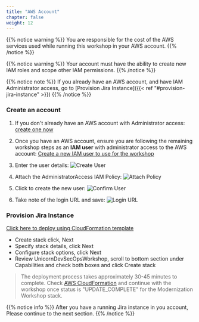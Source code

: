```yaml
---
title: "AWS Account"
chapter: false
weight: 12
---
```


{{% notice warning %}}
You are responsible for the cost of the AWS services used while running this workshop in your AWS account.
{{% /notice %}}

{{% notice warning %}}
Your account must have the ability to create new IAM roles and scope other IAM permissions.
{{% /notice %}}

{{% notice note %}}
If you already have an AWS account, and have IAM Administrator access, go to
[Provision Jira Instance]({{< ref "#provision-jira-instance" >}})
{{% /notice %}}

### Create an account

1. If you don't already have an AWS account with Administrator access: [create
one now](https://docs.aws.amazon.com/awsconsolehelpdocs/latest/gsg/getting-started.html)

2. Once you have an AWS account, ensure you are following the remaining workshop steps
as an **IAM user** with administrator access to the AWS account:
[Create a new IAM user to use for the workshop](https://console.aws.amazon.com/iam/home?region=us-east-1#/users$new)

3. Enter the user details:
![Create User](/images/10_Getting_Started/iam-1-create-user.png)

4. Attach the AdministratorAccess IAM Policy:
![Attach Policy](/images/10_Getting_Started/iam-2-attach-policy.png)

5. Click to create the new user:
![Confirm User](/images/10_Getting_Started/iam-3-create-user.png)

6. Take note of the login URL and save:
![Login URL](/images/10_Getting_Started/iam-4-save-url.png)


### Provision Jira Instance 

[Click here to deploy using CloudFormation template](https://us-west-2.console.aws.amazon.com/cloudformation/home?region=us-west-2#/stacks/new?stackName=ModernizationWorkshop&templateURL=https://modernization-workshop-bucket.s3-us-west-2.amazonaws.com/cfn/master-stacks/jira-QS-based.yaml)

* Create stack click, Next
* Specify stack details, click Next
* Configure stack options, click Next
* Review UnicornDevSecOpsWorkshop, scroll to bottom section under Capabilities and check both boxes and click Create stack

> The deployment process takes approximately 30-45 minutes to complete. Check [AWS CloudFormation](https://us-west-2.console.aws.amazon.com/cloudformation/home?region=us-west-2#/stacks?filteringText=&filteringStatus=active&viewNested=true&hideStacks=false) and continue with the workshop once status is "UPDATE_COMPLETE" for the Modernization Workshop stack.

{{% notice info %}}
After you have a running Jira instance in you account, Please continue to the next section.
{{% /notice %}}
